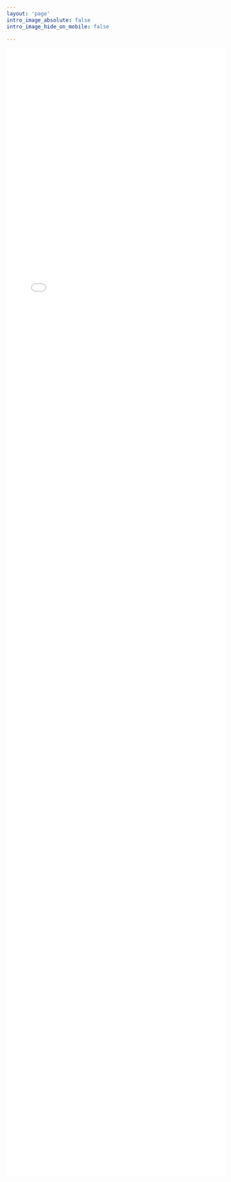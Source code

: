 ```yaml
---
layout: 'page'
intro_image_absolute: false
intro_image_hide_on_mobile: false

---
```

 
<iframe src="./4c" width="100%" height="2600" frameBorder="0" scrolling="no"/>
